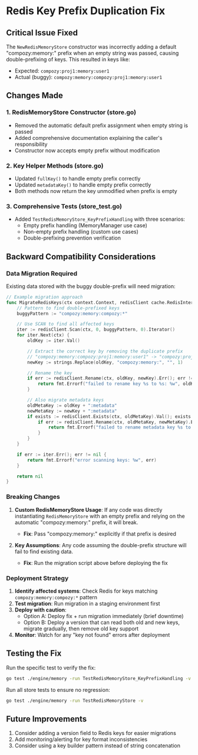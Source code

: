 # Redis Key Prefix Duplication Fix

## Critical Issue Fixed

The `NewRedisMemoryStore` constructor was incorrectly adding a default "compozy:memory:" prefix when an empty string was passed, causing double-prefixing of keys. This resulted in keys like:

- Expected: `compozy:proj1:memory:user1`
- Actual (buggy): `compozy:memory:compozy:proj1:memory:user1`

## Changes Made

### 1. RedisMemoryStore Constructor (store.go)

- Removed the automatic default prefix assignment when empty string is passed
- Added comprehensive documentation explaining the caller's responsibility
- Constructor now accepts empty prefix without modification

### 2. Key Helper Methods (store.go)

- Updated `fullKey()` to handle empty prefix correctly
- Updated `metadataKey()` to handle empty prefix correctly
- Both methods now return the key unmodified when prefix is empty

### 3. Comprehensive Tests (store_test.go)

- Added `TestRedisMemoryStore_KeyPrefixHandling` with three scenarios:
    - Empty prefix handling (MemoryManager use case)
    - Non-empty prefix handling (custom use cases)
    - Double-prefixing prevention verification

## Backward Compatibility Considerations

### Data Migration Required

Existing data stored with the buggy double-prefix will need migration:

```go
// Example migration approach
func MigrateRedisKeys(ctx context.Context, redisClient cache.RedisInterface) error {
    // Pattern to find double-prefixed keys
    buggyPattern := "compozy:memory:compozy:*"

    // Use SCAN to find all affected keys
    iter := redisClient.Scan(ctx, 0, buggyPattern, 0).Iterator()
    for iter.Next(ctx) {
        oldKey := iter.Val()

        // Extract the correct key by removing the duplicate prefix
        // "compozy:memory:compozy:proj1:memory:user1" -> "compozy:proj1:memory:user1"
        newKey := strings.Replace(oldKey, "compozy:memory:", "", 1)

        // Rename the key
        if err := redisClient.Rename(ctx, oldKey, newKey).Err(); err != nil {
            return fmt.Errorf("failed to rename key %s to %s: %w", oldKey, newKey, err)
        }

        // Also migrate metadata keys
        oldMetaKey := oldKey + ":metadata"
        newMetaKey := newKey + ":metadata"
        if exists := redisClient.Exists(ctx, oldMetaKey).Val(); exists > 0 {
            if err := redisClient.Rename(ctx, oldMetaKey, newMetaKey).Err(); err != nil {
                return fmt.Errorf("failed to rename metadata key %s to %s: %w", oldMetaKey, newMetaKey, err)
            }
        }
    }

    if err := iter.Err(); err != nil {
        return fmt.Errorf("error scanning keys: %w", err)
    }

    return nil
}
```

### Breaking Changes

1. **Custom RedisMemoryStore Usage**: If any code was directly instantiating `RedisMemoryStore` with an empty prefix and relying on the automatic "compozy:memory:" prefix, it will break.

    - **Fix**: Pass "compozy:memory:" explicitly if that prefix is desired

2. **Key Assumptions**: Any code assuming the double-prefix structure will fail to find existing data.
    - **Fix**: Run the migration script above before deploying the fix

### Deployment Strategy

1. **Identify affected systems**: Check Redis for keys matching `compozy:memory:compozy:*` pattern
2. **Test migration**: Run migration in a staging environment first
3. **Deploy with caution**:
    - Option A: Deploy fix + run migration immediately (brief downtime)
    - Option B: Deploy a version that can read both old and new keys, migrate gradually, then remove old key support
4. **Monitor**: Watch for any "key not found" errors after deployment

## Testing the Fix

Run the specific test to verify the fix:

```bash
go test ./engine/memory -run TestRedisMemoryStore_KeyPrefixHandling -v
```

Run all store tests to ensure no regression:

```bash
go test ./engine/memory -run TestRedisMemoryStore -v
```

## Future Improvements

1. Consider adding a version field to Redis keys for easier migrations
2. Add monitoring/alerting for key format inconsistencies
3. Consider using a key builder pattern instead of string concatenation
